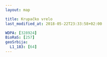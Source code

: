 ```yaml
---
layout: map

title: Krupačko vrelo
last_modified_at: 2018-05-22T23:33:58+02:00

WDPA: [328924]
BioRaS: [257]
geoSrbija:
  L1_183: [64]
---
```


